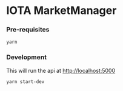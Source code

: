 # IOTA MarketManager

### Pre-requisites

```shell
yarn
```

### Development

This will run the api at <http://localhost:5000>

```shell
yarn start-dev
```
